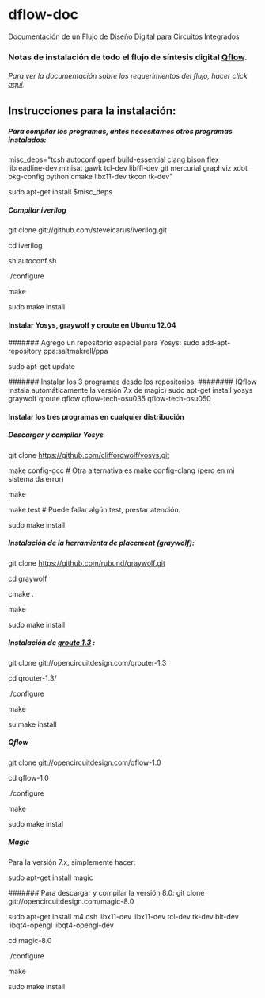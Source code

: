 # dflow-doc
Documentación de un Flujo de Diseño Digital para Circuitos Integrados
### Notas de instalación de todo el flujo de síntesis digital [Qflow](http://opencircuitdesign.com/qflow/).
###### Para ver la documentación sobre los requerimientos del flujo, hacer click [aqui](http://opencircuitdesign.com/qflow/welcome.html#Components).


## Instrucciones para la instalación:

##### Para compilar los programas, antes necesitamos otros programas instalados:
misc_deps="tcsh autoconf gperf build-essential clang bison flex libreadline-dev minisat gawk tcl-dev libffi-dev git mercurial graphviz xdot pkg-config python cmake libx11-dev tkcon tk-dev"

sudo apt-get install $misc_deps

##### Compilar iverilog

git clone git://github.com/steveicarus/iverilog.git

cd iverilog

sh autoconf.sh

./configure

make

sudo make install

#### Instalar Yosys, graywolf y qroute en Ubuntu 12.04
####### Agrego un repositorio especial para Yosys: 
sudo add-apt-repository ppa:saltmakrell/ppa

sudo apt-get update

####### Instalar los 3 programas desde los repositorios:
######## (Qflow instala automáticamente la versión 7.x de magic)
sudo apt-get install yosys graywolf qroute qflow qflow-tech-osu035 qflow-tech-osu050

#### Instalar los tres programas en cualquier distribución

##### Descargar y compilar Yosys 

git clone https://github.com/cliffordwolf/yosys.git

make config-gcc # Otra alternativa es make config-clang (pero en mi sistema da error)

make

make test # Puede fallar algún test, prestar atención.

sudo make install
 
##### Instalación de la herramienta de placement (graywolf):
git clone https://github.com/rubund/graywolf.git

cd graywolf

cmake .

make

sudo make install

##### Instalación de [qroute 1.3](http://opencircuitdesign.com/qrouter/) :
git clone git://opencircuitdesign.com/qrouter-1.3 

cd qrouter-1.3/

./configure 

make

su make install

##### Qflow 
git clone git://opencircuitdesign.com/qflow-1.0  

cd qflow-1.0

./configure

make

sudo make instal

##### Magic
Para la versión 7.x, simplemente hacer:

sudo apt-get install magic

####### Para descargar y compilar la versión 8.0:
git clone git://opencircuitdesign.com/magic-8.0

sudo apt-get install m4 csh libx11-dev libx11-dev tcl-dev tk-dev blt-dev libqt4-opengl libqt4-opengl-dev

cd magic-8.0

./configure

make

sudo make install

